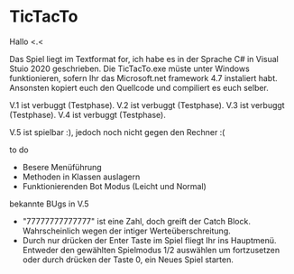 # TicTacTo

Hallo <.<

Das Spiel liegt im Textformat for, ich habe es in der Sprache C# in Visual Stuio 2020 geschrieben.
Die TicTacTo.exe müste unter Windows funktionieren, sofern Ihr das Microsoft.net framework 4.7 instaliert habt.
Ansonsten kopiert euch den Quellcode und compiliert es euch selber.

V.1 ist verbuggt (Testphase).
V.2 ist verbuggt (Testphase).
V.3 ist verbuggt (Testphase).
V.4 ist verbuggt (Testphase).

V.5 ist spielbar :), jedoch noch nicht gegen den Rechner :( 

to do
  - Besere Menüführung
  - Methoden in Klassen auslagern
  - Funktionierenden Bot Modus (Leicht und Normal)
  
bekannte BUgs in V.5  
  - "77777777777777" ist eine Zahl, doch greift der Catch Block. Wahrscheinlich wegen der intiger Werteüberschreitung.
  - Durch nur drücken der Enter Taste im Spiel fliegt Ihr ins Hauptmenü. Entweder den gewählten Spielmodus 1/2 auswählen
    um fortzusetzen oder durch drücken der Taste 0, ein Neues Spiel starten.






